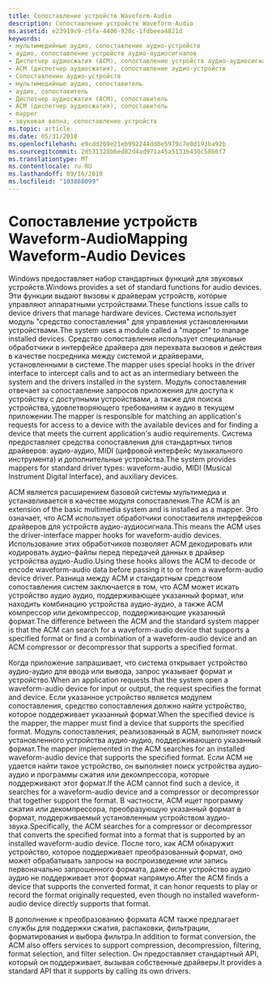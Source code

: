 ```yaml
---
title: Сопоставление устройств Waveform-Audio
description: Сопоставление устройств Waveform-Audio
ms.assetid: e23919c9-c5fa-4406-920c-1fdbeea4821d
keywords:
- мультимедийные аудио, сопоставление аудио-устройств
- аудио, сопоставление устройств аудио-аудиосигналов
- Диспетчер аудиосжатия (ACM), сопоставление устройств аудио-аудиосигнала
- ACM (диспетчер аудиосжатия), сопоставление аудио-устройств
- Сопоставление аудио-устройств
- мультимедийные аудио, сопоставитель
- аудио, сопоставитель
- Диспетчер аудиосжатия (ACM), сопоставитель
- ACM (диспетчер аудиосжатия), сопоставитель
- mapper
- звуковая волна, сопоставление устройств
ms.topic: article
ms.date: 05/31/2018
ms.openlocfilehash: e9cdd269e21eb992244dd0e5979c7e0d193ba92b
ms.sourcegitcommit: 2d531328b6ed82d4ad971a45a5131b430c5866f7
ms.translationtype: MT
ms.contentlocale: ru-RU
ms.lasthandoff: 09/16/2019
ms.locfileid: "103888099"
---
```

# <a name="mapping-waveform-audio-devices"></a><span data-ttu-id="32c9d-114">Сопоставление устройств Waveform-Audio</span><span class="sxs-lookup"><span data-stu-id="32c9d-114">Mapping Waveform-Audio Devices</span></span>

<span data-ttu-id="32c9d-115">Windows предоставляет набор стандартных функций для звуковых устройств.</span><span class="sxs-lookup"><span data-stu-id="32c9d-115">Windows provides a set of standard functions for audio devices.</span></span> <span data-ttu-id="32c9d-116">Эти функции выдают вызовы к драйверам устройств, которые управляют аппаратными устройствами.</span><span class="sxs-lookup"><span data-stu-id="32c9d-116">These functions issue calls to device drivers that manage hardware devices.</span></span> <span data-ttu-id="32c9d-117">Система использует модуль "средство сопоставления" для управления установленными устройствами.</span><span class="sxs-lookup"><span data-stu-id="32c9d-117">The system uses a module called a "mapper" to manage installed devices.</span></span> <span data-ttu-id="32c9d-118">Средство сопоставления использует специальные обработчики в интерфейсе драйвера для перехвата вызовов и действия в качестве посредника между системой и драйверами, установленными в системе.</span><span class="sxs-lookup"><span data-stu-id="32c9d-118">The mapper uses special hooks in the driver interface to intercept calls and to act as an intermediary between the system and the drivers installed in the system.</span></span> <span data-ttu-id="32c9d-119">Модуль сопоставления отвечает за сопоставление запросов приложения для доступа к устройству с доступными устройствами, а также для поиска устройства, удовлетворяющего требованиям к аудио в текущем приложении.</span><span class="sxs-lookup"><span data-stu-id="32c9d-119">The mapper is responsible for matching an application's requests for access to a device with the available devices and for finding a device that meets the current application's audio requirements.</span></span> <span data-ttu-id="32c9d-120">Система предоставляет средства сопоставления для стандартных типов драйверов: аудио-аудио, MIDI (цифровой интерфейс музыкального инструмента) и дополнительные устройства.</span><span class="sxs-lookup"><span data-stu-id="32c9d-120">The system provides mappers for standard driver types: waveform-audio, MIDI (Musical Instrument Digital Interface), and auxiliary devices.</span></span>

<span data-ttu-id="32c9d-121">ACM является расширением базовой системы мультимедиа и устанавливается в качестве модуля сопоставления.</span><span class="sxs-lookup"><span data-stu-id="32c9d-121">The ACM is an extension of the basic multimedia system and is installed as a mapper.</span></span> <span data-ttu-id="32c9d-122">Это означает, что ACM использует обработчики сопоставителя интерфейсов драйверов для устройств аудио-аудиосигнала.</span><span class="sxs-lookup"><span data-stu-id="32c9d-122">This means the ACM uses the driver-interface mapper hooks for waveform-audio devices.</span></span> <span data-ttu-id="32c9d-123">Использование этих обработчиков позволяет ACM декодировать или кодировать аудио-файлы перед передачей данных в драйвер устройства аудио-Audio.</span><span class="sxs-lookup"><span data-stu-id="32c9d-123">Using these hooks allows the ACM to decode or encode waveform-audio data before passing it to or from a waveform-audio device driver.</span></span> <span data-ttu-id="32c9d-124">Разница между ACM и стандартным средством сопоставления систем заключается в том, что ACM может искать устройство аудио аудио, поддерживающее указанный формат, или находить комбинацию устройства аудио-аудио, а также ACM компрессор или декомпрессор, поддерживающие указанный формат.</span><span class="sxs-lookup"><span data-stu-id="32c9d-124">The difference between the ACM and the standard system mapper is that the ACM can search for a waveform-audio device that supports a specified format or find a combination of a waveform-audio device and an ACM compressor or decompressor that supports a specified format.</span></span>

<span data-ttu-id="32c9d-125">Когда приложение запрашивает, что система открывает устройство аудио-аудио для ввода или вывода, запрос указывает формат и устройство.</span><span class="sxs-lookup"><span data-stu-id="32c9d-125">When an application requests that the system open a waveform-audio device for input or output, the request specifies the format and device.</span></span> <span data-ttu-id="32c9d-126">Если указанное устройство является модулем сопоставления, средство сопоставления должно найти устройство, которое поддерживает указанный формат.</span><span class="sxs-lookup"><span data-stu-id="32c9d-126">When the specified device is the mapper, the mapper must find a device that supports the specified format.</span></span> <span data-ttu-id="32c9d-127">Модуль сопоставления, реализованный в ACM, выполняет поиск установленного устройства аудио-аудио, поддерживающего указанный формат.</span><span class="sxs-lookup"><span data-stu-id="32c9d-127">The mapper implemented in the ACM searches for an installed waveform-audio device that supports the specified format.</span></span> <span data-ttu-id="32c9d-128">Если ACM не удается найти такое устройство, он выполняет поиск устройства аудио-аудио и программы сжатия или декомпрессора, которые поддерживают этот формат.</span><span class="sxs-lookup"><span data-stu-id="32c9d-128">If the ACM cannot find such a device, it searches for a waveform-audio device and a compressor or decompressor that together support the format.</span></span> <span data-ttu-id="32c9d-129">В частности, ACM ищет программу сжатия или декомпрессора, преобразующую указанный формат в формат, поддерживаемый установленным устройством аудио-звука.</span><span class="sxs-lookup"><span data-stu-id="32c9d-129">Specifically, the ACM searches for a compressor or decompressor that converts the specified format into a format that is supported by an installed waveform-audio device.</span></span> <span data-ttu-id="32c9d-130">После того, как ACM обнаружит устройство, которое поддерживает преобразованный формат, оно может обрабатывать запросы на воспроизведение или запись первоначально запрошенного формата, даже если устройство аудио аудио не поддерживает этот формат напрямую.</span><span class="sxs-lookup"><span data-stu-id="32c9d-130">After the ACM finds a device that supports the converted format, it can honor requests to play or record the format originally requested, even though no installed waveform-audio device directly supports that format.</span></span>

<span data-ttu-id="32c9d-131">В дополнение к преобразованию формата ACM также предлагает службы для поддержки сжатия, распаковки, фильтрации, форматирования и выбора фильтра.</span><span class="sxs-lookup"><span data-stu-id="32c9d-131">In addition to format conversion, the ACM also offers services to support compression, decompression, filtering, format selection, and filter selection.</span></span> <span data-ttu-id="32c9d-132">Он предоставляет стандартный API, который он поддерживает, вызывая собственные драйверы.</span><span class="sxs-lookup"><span data-stu-id="32c9d-132">It provides a standard API that it supports by calling its own drivers.</span></span>

 

 




